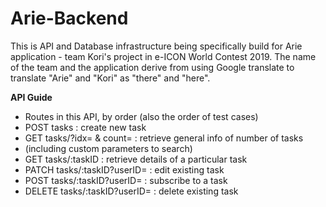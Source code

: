 # Arie-Backend
This is API and Database infrastructure being specifically build for Arie application - team Kori's project in e-ICON World Contest 2019. The name of the team and the application derive from using Google translate to translate "Arie" and "Kori" as "there" and "here".

<b> API Guide </b>
 * Routes in this API, by order (also the order of test cases)
 * POST tasks : create new task
 * GET tasks/?idx= & count= : retrieve general info of number of tasks
 * (including custom parameters to search)
 * GET tasks/:taskID : retrieve details of a particular task
 * PATCH tasks/:taskID?userID= : edit existing task
 * POST tasks/:taskID?userID= : subscribe to a task
 * DELETE tasks/:taskID?userID= : delete existing task
